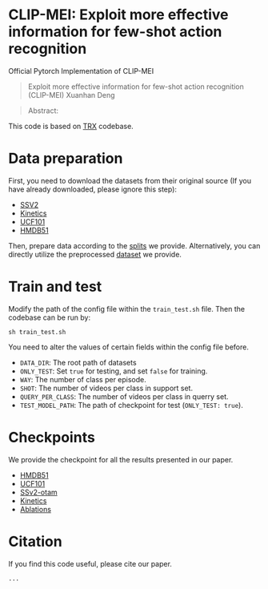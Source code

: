 # CLIP-MEI: Exploit more effective information for few-shot action recognition
Official Pytorch Implementation of CLIP-MEI
> Exploit more effective information for few-shot action recognition (CLIP-MEI)
> Xuanhan Deng

> Abstract:

This code is based on [TRX](https://github.com/tobyperrett/trx) codebase.

# Data preparation
First, you need to download the datasets from their original source (If you have already downloaded, please ignore this step):
* [SSV2](https://20bn.com/datasets/something-something#download)
* [Kinetics](https://github.com/Showmax/kinetics-downloader)
* [UCF101](https://www.crcv.ucf.edu/data/UCF101.php)
* [HMDB51](https://serre-lab.clps.brown.edu/resource/hmdb-a-large-human-motion-database/#Downloads)

Then, prepare data according to the [splits](https://github.com/D-XH/CLIP-MEI/tree/main/splits) we provide.
Alternatively, you can directly utilize the preprocessed [dataset](https://openxlab.org.cn/datasets/DENG-H/FSAR/tree/main) we provide.

# Train and test
Modify the path of the config file within the `train_test.sh` file. Then the codebase can be run by:
```shell
sh train_test.sh
```
You need to alter the values of certain fields within the config file before.
* `DATA_DIR`: The root path of datasets
* `ONLY_TEST`: Set `true` for testing, and set `false` for training.
* `WAY`: The number of class per episode.
* `SHOT`: The number of videos per class in support set.
* `QUERY_PER_CLASS`: The number of videos per class in querry set.
* `TEST_MODEL_PATH`: The path of checkpoint for test (`ONLY_TEST: true`).

# Checkpoints
We provide the checkpoint for all the results presented in our paper.
* [HMDB51](https://openxlab.org.cn/datasets/DENG-H/FSAR/tree/main/checkpoints/hmdb)
* [UCF101](https://openxlab.org.cn/datasets/DENG-H/FSAR/tree/main/checkpoints/ucf)
* [SSv2-otam](https://openxlab.org.cn/datasets/DENG-H/FSAR/tree/main/checkpoints/ssv2-otam)
* [Kinetics](https://openxlab.org.cn/datasets/DENG-H/FSAR/tree/main/checkpoints/k100)
* [Ablations](https://openxlab.org.cn/datasets/DENG-H/FSAR/tree/main/checkpoints/xr)

# Citation
If you find this code useful, please cite our paper.
```
...
```

